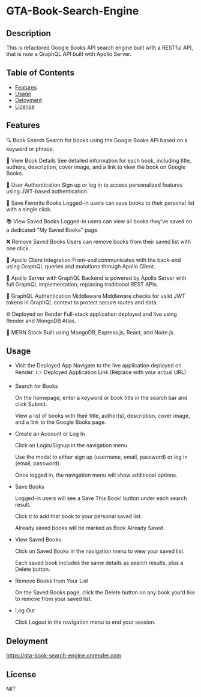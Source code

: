 # GTA-Book-Search-Engine

## Description

This is refactored Google Books API search engine built with a RESTful API, that is now a GraphQL API built with Apollo Server.

## Table of Contents

- [Features](#Features)
- [Usage](#usage)
- [Deloyment](#deployment)
- [License](#license)

## Features

🔍 Book Search
Search for books using the Google Books API based on a keyword or phrase.

📖 View Book Details
See detailed information for each book, including title, authors, description, cover image, and a link to view the book on Google Books.

🧾 User Authentication
Sign up or log in to access personalized features using JWT-based authentication.

💾 Save Favorite Books
Logged-in users can save books to their personal list with a single click.

📚 View Saved Books
Logged-in users can view all books they’ve saved on a dedicated "My Saved Books" page.

❌ Remove Saved Books
Users can remove books from their saved list with one click.

🔄 Apollo Client Integration
Front-end communicates with the back-end using GraphQL queries and mutations through Apollo Client.

🧠 Apollo Server with GraphQL
Backend is powered by Apollo Server with full GraphQL implementation, replacing traditional REST APIs.

🔐 GraphQL Authentication Middleware
Middleware checks for valid JWT tokens in GraphQL context to protect secure routes and data.

🌐 Deployed on Render
Full-stack application deployed and live using Render and MongoDB Atlas.

🧩 MERN Stack
Built using MongoDB, Express.js, React, and Node.js.
  
## Usage

- Visit the Deployed App
  Navigate to the live application deployed on Render:
  👉 Deployed Application Link (Replace with your actual URL)

- Search for Books

  On the homepage, enter a keyword or book title in the search bar and click Submit.

  View a list of books with their title, author(s), description, cover image, and a link to the Google Books page.

- Create an Account or Log In

  Click on Login/Signup in the navigation menu.

  Use the modal to either sign up (username, email, password) or log in (email, password).

  Once logged in, the navigation menu will show additional options.

- Save Books

  Logged-in users will see a Save This Book! button under each search result.

  Click it to add that book to your personal saved list.

  Already saved books will be marked as Book Already Saved.

- View Saved Books

  Click on Saved Books in the navigation menu to view your saved list.

  Each saved book includes the same details as search results, plus a Delete button.

- Remove Books from Your List

  On the Saved Books page, click the Delete button on any book you'd like to remove from your saved list.

- Log Out

  Click Logout in the navigation menu to end your session.

## Deloyment

https://gta-book-search-engine.onrender.com

## License

MIT

  
